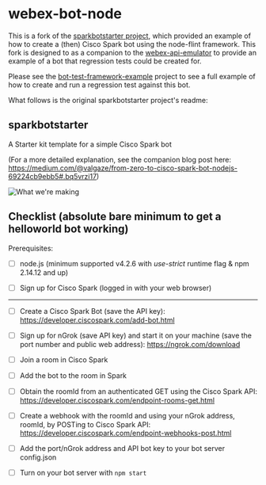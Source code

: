 # webex-bot-node
This is a fork of the [sparkbotstarter project](https://github.com/valgaze/sparkbotstarter), which provided an example of how to create a (then) Cisco Spark bot using the node-flint framework.   This fork is designed to as a companion to the [webex-api-emulator](https://github.com/webex/webex-api-emulator) to provide an example of a bot that regression tests could be created for.

Please see the [bot-test-framework-example](https://github.com/jpjpjp/bot-test-framework-example) project to see a full example of how to create and run a regression test against this bot.   

What follows is the original sparkbotstarter project's readme:

## sparkbotstarter

A Starter kit template for a simple Cisco Spark bot

(For a more detailed explanation, see the companion blog post here: https://medium.com/@valgaze/from-zero-to-cisco-spark-bot-nodejs-69224cb9ebb5#.bq5vrzi17)


![What we're making](https://cdn-images-1.medium.com/max/1440/1*H3dXxkQbO7lrbKaEUIHObQ.gif)


## Checklist (absolute bare minimum to get a helloworld bot working)

Prerequisites:

- [ ] node.js (minimum supported v4.2.6 with *use-strict* runtime flag & npm 2.14.12 and up)

- [ ] Sign up for Cisco Spark (logged in with your web browser)

----

- [ ] Create a Cisco Spark Bot (save the API key): https://developer.ciscospark.com/add-bot.html

- [ ] Sign up for nGrok (save API key) and start it on your machine (save the port number and public web address): https://ngrok.com/download

- [ ] Join a room in Cisco Spark

- [ ] Add the bot to the room in Spark

- [ ] Obtain the roomId from an authenticated GET using the Cisco Spark API: https://developer.ciscospark.com/endpoint-rooms-get.html

- [ ] Create a webhook with the roomId and using your nGrok address, roomId, by POSTing to Cisco Spark API: https://developer.ciscospark.com/endpoint-webhooks-post.html

- [ ] Add the port/nGrok address and API bot key to your bot server config.json

- [ ] Turn on your bot server with ```npm start```
